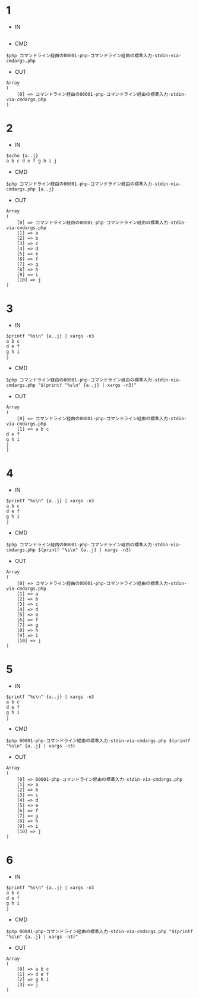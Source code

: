 # 1

- IN

```
```

- CMD

```
$php コマンドライン経由の00001-php-コマンドライン経由の標準入力-stdin-via-cmdargs.php
```

- OUT

```
Array
(
    [0] => コマンドライン経由の00001-php-コマンドライン経由の標準入力-stdin-via-cmdargs.php
)
```

# 2

- IN

```
$echo {a..j}
a b c d e f g h i j
```

- CMD

```
$php コマンドライン経由の00001-php-コマンドライン経由の標準入力-stdin-via-cmdargs.php {a..j}
```

- OUT

```
Array
(
    [0] => コマンドライン経由の00001-php-コマンドライン経由の標準入力-stdin-via-cmdargs.php
    [1] => a
    [2] => b
    [3] => c
    [4] => d
    [5] => e
    [6] => f
    [7] => g
    [8] => h
    [9] => i
    [10] => j
)
```

# 3

- IN

```
$printf "%s\n" {a..j} | xargs -n3
a b c
d e f
g h i
j
```


- CMD

```
$php コマンドライン経由の00001-php-コマンドライン経由の標準入力-stdin-via-cmdargs.php "$(printf "%s\n" {a..j} | xargs -n3)"
```


- OUT

```
Array
(
    [0] => コマンドライン経由の00001-php-コマンドライン経由の標準入力-stdin-via-cmdargs.php
    [1] => a b c
d e f
g h i
j
)
```

# 4

- IN

```
$printf "%s\n" {a..j} | xargs -n3
a b c
d e f
g h i
j
```

- CMD

```
$php コマンドライン経由の00001-php-コマンドライン経由の標準入力-stdin-via-cmdargs.php $(printf "%s\n" {a..j} | xargs -n3)
```

- OUT

```
Array
(
    [0] => コマンドライン経由の00001-php-コマンドライン経由の標準入力-stdin-via-cmdargs.php
    [1] => a
    [2] => b
    [3] => c
    [4] => d
    [5] => e
    [6] => f
    [7] => g
    [8] => h
    [9] => i
    [10] => j
)
```

# 5

- IN

```
$printf "%s\n" {a..j} | xargs -n3
a b c
d e f
g h i
j
```

- CMD

```
$php 00001-php-コマンドライン経由の標準入力-stdin-via-cmdargs.php $(printf "%s\n" {a..j} | xargs -n3)
```


- OUT

```
Array
(
    [0] => 00001-php-コマンドライン経由の標準入力-stdin-via-cmdargs.php
    [1] => a
    [2] => b
    [3] => c
    [4] => d
    [5] => e
    [6] => f
    [7] => g
    [8] => h
    [9] => i
    [10] => j
)
```

# 6

- IN

```
$printf "%s\n" {a..j} | xargs -n3
a b c
d e f
g h i
j
```

- CMD

```
$php 00001-php-コマンドライン経由の標準入力-stdin-via-cmdargs.php "$(printf "%s\n" {a..j} | xargs -n3)"
```


- OUT

```
Array
(
    [0] => a b c
    [1] => d e f
    [2] => g h i
    [3] => j
)
```
